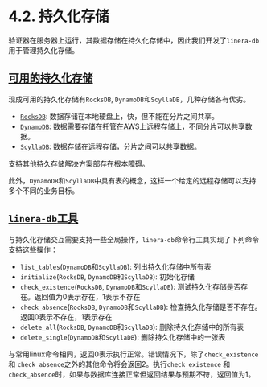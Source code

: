 # 4.2. 持久化存储

验证器在服务器上运行，其数据存储在持久化存储中，因此我们开发了`linera-db`用于管理持久化存储。

## [可用的持久化存储](https://linera-dev.respeer.ai/#/zh_CN/advanced_topics/persistent_storage?id=available-persistent-storage)

现成可用的持久化存储有`RocksDB`, `DynamoDB`和`ScyllaDB`，几种存储各有优劣。

- [`RocksDB`](https://rocksdb.org/): 数据存储在本地硬盘上，快，但不能在分片之间共享。
- [`DynamoDB`](https://aws.amazon.com/dynamodb/): 数据需要存储在托管在AWS上远程存储上，不同分片可以共享数据。
- [`ScyllaDB`](https://www.scylladb.com/): 数据存储在远程存储，分片之间可以共享数据。

支持其他持久存储解决方案部存在根本障碍。

此外，`DynamoDB`和`ScyllaDB`中具有表的概念，这样一个给定的远程存储可以支持多个不同的业务目标。

## [`linera-db`工具](https://linera-dev.respeer.ai/#/zh_CN/advanced_topics/persistent_storage?id=the-linera-db-tool)

与持久化存储交互需要支持一些全局操作，`linera-db`命令行工具实现了下列命令支持这些操作：

- `list_tables`(`DynamoDB`和`ScyllaDB`): 列出持久化存储中所有表
- `initialize`(`RocksDB`, `DynamoDB`和`ScyllaDB`): 初始化存储
- `check_existence`(`RocksDB`, `DynamoDB`和`ScyllaDB`): 测试持久化存储是否存在。返回值为0表示存在，1表示不存在
- `check_absence`(`RocksDB`, `DynamoDB`和`ScyllaDB`): 检查持久化存储是否不存在。返回0表示不存在，1表示存在
- `delete_all`(`RocksDB`, `DynamoDB`和`ScyllaDB`): 删除持久化存储中的所有表
- `delete_single`(`DynamoDB`和`ScyllaDB`): 删除持久化存储中的一张表

与常用linux命令相同，返回0表示执行正常。错误情况下，除了`check_existence` 和 `check_absence`之外的其他命令将会返回2。执行`check_existence` 和 `check_absence`时，如果与数据库连接正常但返回结果与预期不符，返回值为1。
